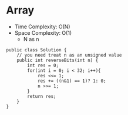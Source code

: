 # Array
* Time Complexity: O(N)
* Space Complexity: O(1)
	* N as n
```
public class Solution {
    // you need treat n as an unsigned value
    public int reverseBits(int n) {
        int res = 0;
        for(int i = 0; i < 32; i++){
            res <<= 1;
            res += ((n&1) == 1)? 1: 0;
            n >>= 1;
        }
        return res;
    }
}
```